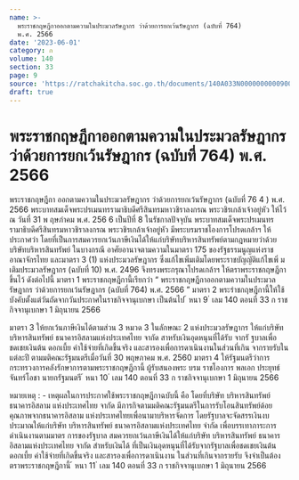```yaml
---
name: >-
  พระราชกฤษฎีกาออกตามความในประมวลรัษฎากร ว่าด้วยการยกเว้นรัษฎากร (ฉบับที่ 764)
  พ.ศ. 2566
date: '2023-06-01'
category: ก
volume: 140
section: 33
page: 9
source: 'https://ratchakitcha.soc.go.th/documents/140A033N0000000000900.pdf'
draft: true
---
```


# พระราชกฤษฎีกาออกตามความในประมวลรัษฎากร ว่าด้วยการยกเว้นรัษฎากร (ฉบับที่ 764) พ.ศ. 2566

พระราชกฤษฎีกา ออกตามความในประมวลรัษฎากร ว่าด้วยการยกเว้นรัษฎากร (ฉบับที่ 76 4 ) พ.ศ. 2566 พระบาทสมเด็จพระปรเมนทรรามาธิบดีศรีสินทรมหาวชิราลงกรณ พระวชิรเกล้าเจ้าอยู่หัว ให้ไว้ ณ วันที่ 31 พ ฤษภำคม พ.ศ. 256 6 เป็นปีที่ 8 ในรัชกาลปัจจุบัน พระบาทสมเด็จพระปรเมนทรรามาธิบดีศรีสินทรมหาวชิราลงกรณ พระวชิรเกล้าเจ้าอยู่หัว มีพระบรมราชโองการโปรดเกล้าฯ ให้ประกาศว่า โดยที่เป็นการสมควรยกเว้นภาษีเงินได้ให้แก่บริษัทบริหารสินทรัพย์ตามกฎหมายว่าด้วย บริษัทบริหารสินทรัพย์ ในบางกรณี อาศัยอานาจตามความในมาตรา 175 ของรัฐธรรมนูญแห่งราชอาณาจักรไทย และมาตรา 3 (1) แห่งประมวลรัษฎากร ซึ่งแก้ไขเพิ่มเติมโดยพระราชบัญญัติแก้ไขเพิ่ มเติมประมวลรัษฎากร (ฉบับที่ 10) พ.ศ. 2496 จึงทรงพระกรุณาโปรดเกล้าฯ ให้ตราพระราชกฤษฎีกาขึ้นไว้ ดังต่อไปนี้ มาตรา 1 พระราชกฤษฎีกานี้เรียกว่า “ พระราชกฤษฎีกาออกตามความในประมวลรัษฎากร ว่าด้วยการยกเว้นรัษฎากร (ฉบับที่ 764) พ.ศ. 2566 ” มาตรา 2 พระรำชกฤษฎีกานี้ให้ใช้บังคับตั้งแต่วันถัดจากวันประกาศในราชกิจจานุเบกษา เป็นต้นไป ้ หนา 9 ่ เลม 140 ตอนที่ 33 ก ราชกิจจานุเบกษา 1 มิถุนายน 2566

มาตรา 3 ให้ยกเว้นภาษีเงินได้ตามส่วน 3 หมวด 3 ในลักษณะ 2 แห่งประมวลรัษฎากร ให้แก่บริษัท บริหารสินทรัพย์ ธนาคารอิสลามแห่งประเทศไทย จากัด สาหรับเงินอุดหนุนที่ได้รับ จากรั ฐบาลเพื่อชดเชยเงินต้น ดอกเบี้ย ค่าใช้จ่ายที่เกิดขึ้นจริง และสารองเพื่อการดาเนินงานในส่วนที่เกิน จากรายรับในแต่ละปี ตามมติคณะรัฐมนตรีเมื่อวันที่ 30 พฤษภาคม พ.ศ. 2560 มาตรา 4 ให้รัฐมนตรีว่าการกระทรวงการคลังรักษาการตามพระราชกฤษฎีกานี้ ผู้รับสนองพระ บรม ราชโองการ พลเอก ประยุทธ์ จันทร์โอชา นายกรัฐมนตรี ้ หนา 10 ่ เลม 140 ตอนที่ 33 ก ราชกิจจานุเบกษา 1 มิถุนายน 2566

หมายเหตุ : - เหตุผลในการประกาศใช้พระราชกฤษฎีกาฉบับนี้ คือ โดยที่บริษัท บริหารสินทรัพย์ ธนาคารอิสลาม แห่งประเทศไทย จากัด มีภารกิจตามมติคณะรัฐมนตรีในการรับโอนสินทรัพย์ด้อยคุณภาพจากธนาคารอิสลาม แห่งประเทศไทยเพื่อนามาบริหารจัดการ โดยรัฐบาลจะจัดสรรเงินงบประมาณให้แก่บริษัท บริหารสินทรัพย์ ธนาคารอิสลามแห่งประเทศไทย จำกัด เพื่อบรรเทาภาระการดำเนินงานตามมาตร การของรัฐบาล สมควรยกเว้นภาษีเงินได้ให้แก่บริษัท บริหารสินทรัพย์ ธนาคารอิสลามแห่งประเทศไทย จากัด สำหรับเงินได้ ที่เป็นเงินอุดหนุนที่ได้รับจากรัฐบาลเพื่อชดเชยเงินต้น ดอกเบี้ย ค่าใช้จ่ายที่เกิดขึ้นจริง และสารองเพื่อการดาเนินงาน ในส่วนที่เกินจากรายรับ จึงจำเป็นต้องตราพระราชกฤษฎีกานี้ ้ หนา 11 ่ เลม 140 ตอนที่ 33 ก ราชกิจจานุเบกษา 1 มิถุนายน 2566
